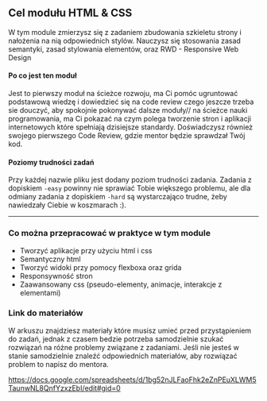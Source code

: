 ## Cel modułu HTML & CSS

W tym module zmierzysz się z zadaniem zbudowania szkieletu strony i nałożenia na nią odpowiednich stylów. Nauczysz się stosowania zasad semantyki, zasad stylowania elementów, oraz RWD - Responsive Web Design

#### Po co jest ten moduł

Jest to pierwszy moduł na ścieżce rozwoju, ma Ci pomóc ugruntować podstawową wiedzę i dowiedzieć się na code review czego jeszcze trzeba sie douczyć, aby spokojnie pokonywać dalsze moduły// na ścieżce nauki programowania, ma Ci pokazać na czym polega tworzenie stron i aplikacji internetowych które spełniają dzisiejsze standardy. Doświadczysz również swojego pierwszego Code Review, gdzie mentor będzie sprawdzał Twój kod.

#### Poziomy trudności zadań

Przy każdej nazwie pliku jest dodany poziom trudności zadania. Zadania z dopiskiem `-easy` powinny nie sprawiać Tobie większego problemu, ale dla odmiany zadania z dopiskiem `-hard` są wystarczająco trudne, żeby nawiedzały Ciebie w koszmarach :).

---

### Co można przepracować w praktyce w tym module

- Tworzyć aplikacje przy użyciu html i css
- Semantyczny html
- Tworzyć widoki przy pomocy flexboxa oraz grida
- Responsywność stron
- Zaawansowany css (pseudo-elementy, animacje, interakcje z elementami)

### Link do materiałów

W arkuszu znajdziesz materiały które musisz umieć przed przystąpieniem do zadań, jednak z czasem bedzie potrzeba samodzielnie szukać rozwiązań na różne problemy związane z zadaniami. Jeśli nie jesteś w stanie samodzielnie znaleźć odpowiednich materiałów, aby rozwiązać problem to napisz do mentora.

<https://docs.google.com/spreadsheets/d/1bg52nJLFaoFhk2eZnPEuXLWM5TaunwNL8QnfYzxzEbI/edit#gid=0>

